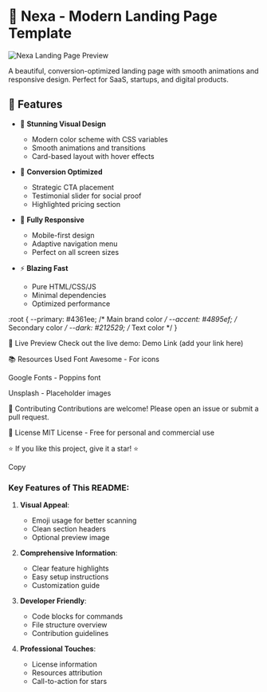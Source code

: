 # 🌟 Nexa - Modern Landing Page Template

![Nexa Landing Page Preview](https://i.imgur.com/JK9yX7h.png)

A beautiful, conversion-optimized landing page with smooth animations and responsive design. Perfect for SaaS, startups, and digital products.

## 🚀 Features

- 🎨 **Stunning Visual Design**
  - Modern color scheme with CSS variables
  - Smooth animations and transitions
  - Card-based layout with hover effects

- 💯 **Conversion Optimized**
  - Strategic CTA placement
  - Testimonial slider for social proof
  - Highlighted pricing section

- 📱 **Fully Responsive**
  - Mobile-first design
  - Adaptive navigation menu
  - Perfect on all screen sizes

- ⚡ **Blazing Fast**
  - Pure HTML/CSS/JS
  - Minimal dependencies
  - Optimized performance

:root {
  --primary: #4361ee;    /* Main brand color */
  --accent: #4895ef;     /* Secondary color */
  --dark: #212529;       /* Text color */
}


🌟 Live Preview
Check out the live demo: Demo Link (add your link here)

📚 Resources Used
Font Awesome - For icons

Google Fonts - Poppins font

Unsplash - Placeholder images

🤝 Contributing
Contributions are welcome! Please open an issue or submit a pull request.

📜 License
MIT License - Free for personal and commercial use

⭐ If you like this project, give it a star! ⭐

Copy

### Key Features of This README:

1. **Visual Appeal**:
   - Emoji usage for better scanning
   - Clean section headers
   - Optional preview image

2. **Comprehensive Information**:
   - Clear feature highlights
   - Easy setup instructions
   - Customization guide

3. **Developer Friendly**:
   - Code blocks for commands
   - File structure overview
   - Contribution guidelines

4. **Professional Touches**:
   - License information
   - Resources attribution
   - Call-to-action for stars


